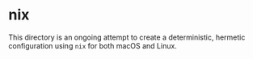 # nix

This directory is an ongoing attempt to create a deterministic, hermetic
configuration using `nix` for both macOS and Linux.

